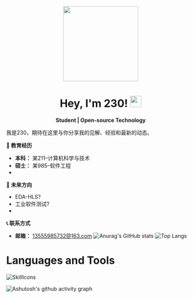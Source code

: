<div id="header" align="center">
  <img src="https://media.giphy.com/media/du3J3cXyzhj75IOgvA/giphy.gif" width="200"/>
  
  <h1>
    Hey, I'm 230!
    <img src="https://media.giphy.com/media/hvRJCLFzcasrR4ia7z/giphy.gif" width="30px"/>
  </h1>
  <p align="center">
    <b>Student | Open-source Technology</b>
  </p>
</div>

我是230，期待在这里与你分享我的见解、经验和最新的动态。

**🚀 教育经历**
- **本科：** 某211–计算机科学与技术
- **硕士：** 某985–软件工程
- 
**🎯 未来方向**
- EDA-HLS?
- 工业软件测试?
- 
**📞 联系方式**
- **邮箱：**   13555985732@163.com
![Anurag's GitHub stats](https://github-readme-stats.vercel.app/api?username=20040122)
![Top Langs](https://github-readme-stats.vercel.app/api/top-langs/?username=20040122)
# Languages and Tools

![SkillIcons](https://skillicons.dev/icons?i=js,html,css,mysql,ubuntu,linux,windows,php,java,c,cpp,vscode,idea,clion,cloudflare,github,git,apple,anaconda,cmake,gmail,lit,maven,netlify,latex,phpstorm,postman,pycharm,qt,sqlite,spring,selenium)

![Ashutosh's github activity graph](https://github-readme-activity-graph.vercel.app/graph?username=20040122&theme=github-compact)
